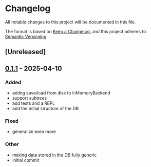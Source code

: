 # Changelog

All notable changes to this project will be documented in this file.

The format is based on [Keep a Changelog](https://keepachangelog.com/en/1.0.0/),
and this project adheres to [Semantic Versioning](https://semver.org/spec/v2.0.0.html).

## [Unreleased]

## [0.1.1](https://github.com/arcuru/EideticaDB/compare/v0.1.0...v0.1.1) - 2025-04-10

### Added

- addng save/load from disk to InMemoryBackend
- support subtrees
- add tests and a REPL
- add the initial structure of the DB

### Fixed

- generalize even more

### Other

- making data stored in the DB fully generic
- Initial commit
